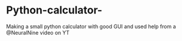 # Python-calculator-
Making a small python calculator with good GUI and used help from a @NeuralNine video on YT
